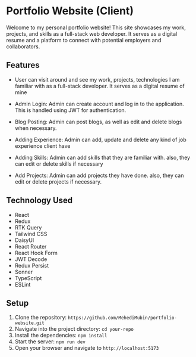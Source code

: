 # Portfolio Website (Client)

Welcome to my personal portfolio website! This site showcases my work, projects, and skills as a full-stack web developer. It serves as a digital resume and a platform to connect with potential employers and collaborators.

<!-- [Live URL](https://flat-share-server-bice.vercel.app/) -->

## Features

-  User can visit around and see my work, projects, technologies I am familiar with as a full-stack developer. It serves as a digital resume of mine

-  Admin Login: Admin can create account and log in to the application. This is handled using JWT for authentication.

-  Blog Posting: Admin can post blogs, as well as edit and delete blogs when necessary.

-  Adding Experience: Admin can add, update and delete any kind of job experience client have

-  Adding Skills: Admin can add skills that they are familiar with. also, they can edit or delete skills if necessary

-  Add Projects: Admin can add projects they have done. also, they can edit or delete projects if necessary.

## Technology Used

-  React
-  Redux
-  RTK Query
-  Tailwind CSS
-  DaisyUI
-  React Router
-  React Hook Form
-  JWT Decode
-  Redux Persist
-  Sonner
-  TypeScript
-  ESLint

## Setup

1. Clone the repository: `https://github.com/MehediMubin/portfolio-website.git`
2. Navigate into the project directory: `cd your-repo`
3. Install the dependencies: `npm install`
4. Start the server: `npm run dev`
5. Open your browser and navigate to `http://localhost:5173`

